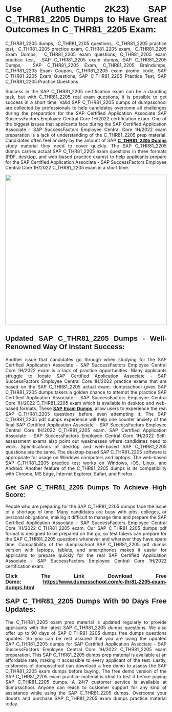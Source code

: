 <h1 style="text-align: justify;"><strong><span style="font-family:Verdana,Geneva,sans-serif;">Use (Authentic 2K23) SAP C_THR81_2205 Dumps to Have Great Outcomes In C_THR81_2205 Exam:</span></strong></h1>

<p style="text-align: justify;">C_THR81_2205 dumps,  C_THR81_2205 questions,  C_THR81_2205 practice test,  C_THR81_2205 practice exam, C_THR81_2205 exam,  C_THR81_2205 Exam Dumps,  C_THR81_2205 exam questions, C_THR81_2205 exam practice test,  SAP C_THR81_2205 exam dumps, SAP C_THR81_2205 Dumps,  SAP C_THR81_2205 Exam, C_THR81_2205 Braindumps, C_THR81_2205 Exam Coupon, C_THR81_2205 exam promo code, SAP C_THR81_2205 Exam Questions, SAP C_THR81_2205 Practice Test, SAP C_THR81_2205 Practice Questions</p>

<p style="text-align: justify;">Success in the SAP C_THR81_2205 certification exam can be a daunting task, but with C_THR81_2205 real exam questions, it is possible to get success in a short time. Valid SAP C_THR81_2205 dumps of dumpsschool are collected by professionals to help candidates overcome all challenges during the preparation for the SAP Certified Application Associate SAP SuccessFactors Employee Central Core 1H/2022 certification exam. One of the biggest issues that applicants face during the SAP Certified Application Associate - SAP SuccessFactors Employee Central Core 1H/2022 exam preparation is a lack of understanding of the C_THR81_2205 prep material. Candidates often feel anxiety by the amount of SAP <a href="https://www.dumpsschool.com/c-thr81-2205-exam-dumps.html"><span style="font-family:Verdana,Geneva,sans-serif;"><strong>C_THR81_2205 Dumps</strong></span></a> study material they need to cover quickly. The SAP C_THR81_2205 dumps carries actual SAP C_THR81_2205 exam questions in three formats (PDF, desktop, and web-based practice exams) to help applicants prepare for the SAP Certified Application Associate - SAP SuccessFactors Employee Central Core 1H/2022 C_THR81_2205 exam in a short time.</p>

<p style="text-align: justify;"><a href="https://www.dumpsschool.com/c-thr81-2205-exam-dumps.html"><img alt="" src="https://lh3.googleusercontent.com/pw/AL9nZEXTnx-h3VAwmQ42NpyJBmUK-fANKF8vsH2hymHVf8ycIwJ47iI4Qn_pkCv8nx_DV5UvAc8WAssduHJKtvkHIPf8d8IQFAZC6offZ_lfhXQ5UUBSi1Ff8m31hLznjs03QyiSesC6U3Rcr4jLl4JRY5US=w904-h513-no" style="width: 100%; height: 470px;" /></a></p>

<h2 style="text-align: justify;"><strong><span style="font-size:22px;"><span style="font-family:Verdana,Geneva,sans-serif;">Updated SAP C_THR81_2205 Dumps - Well-Renowned Way Of Instant Success:</span></span></strong></h2>

<p style="text-align: justify;">Another issue that candidates go through when studying for the SAP Certified Application Associate - SAP SuccessFactors Employee Central Core 1H/2022 exam is a lack of practice opportunities. Many applicants struggle to locate SAP Certified Application Associate - SAP SuccessFactors Employee Central Core 1H/2022 practice exams that are based on the SAP C_THR81_2205 actual exam. dumpsschool gives SAP C_THR81_2205 dumps takers a golden chance to attempt the practice SAP Certified Application Associate - SAP SuccessFactors Employee Central Core 1H/2022 C_THR81_2205 exam which is available in desktop and web-based formats. These <a href="https://www.dumpsschool.com/sap-braindumps.html"><span style="font-family:Verdana,Geneva,sans-serif;"><strong>SAP Exam Dumps</strong></span></a>, allow users to experience the real SAP C_THR81_2205 questions before even attempting it. The SAP C_THR81_2205 pdf dumps experience will help one counter anxiety of the final SAP Certified Application Associate - SAP SuccessFactors Employee Central Core 1H/2022 C_THR81_2205 exam. SAP Certified Application Associate - SAP SuccessFactors Employee Central Core 1H/2022 Self-assessment exams also point out weaknesses where candidates need to work. Specifications of desktop and web-based SAP C_THR81_2205 questions are the same. The desktop-based SAP C_THR81_2205 software is appropriate for usage on Windows computers and laptops. The web-based SAP C_THR81_2205 practice test works on Windows, iOS, Linux, and Android. Another feature of the C_THR81_2205 dumps is its compatibility with Chrome, MS Edge, Internet Explorer, Safari, and Firefox.</p>

<h3 style="text-align: justify;"><strong><span style="font-size:20px;"><span style="font-family:Verdana,Geneva,sans-serif;">Get SAP C_THR81_2205 Dumps To Achieve High Score:</span></span></strong></h3>

<p style="text-align: justify;">People who are preparing for the SAP C_THR81_2205 dumps face the issue of a shortage of time. Many candidates are busy with jobs, colleges, or personal obligations, making it difficult to manage time and prepare the SAP Certified Application Associate - SAP SuccessFactors Employee Central Core 1H/2022 C_THR81_2205 exam. Our SAP C_THR81_2205 dumps pdf format is designed to be prepared on the go, so test takers can prepare for the SAP C_THR81_2205 questions whenever and wherever they have spare time. Compatibility of the dumpsschool SAP C_THR81_2205 pdf dumps version with laptops, tablets, and smartphones makes it easier for applicants to prepare quickly for the real SAP Certified Application Associate - SAP SuccessFactors Employee Central Core 1H/2022 certification exam.</p>

<p style="text-align: justify;"><strong><span style="font-size:16px;"><span style="font-family:Verdana,Geneva,sans-serif;">Click The Link Download Free Demo:</span></span></strong> <strong><span style="font-size:16px;"><span style="font-family:Verdana,Geneva,sans-serif;"><a href="https://www.dumpsschool.com/c-thr81-2205-exam-dumps.html">https://www.dumpsschool.com/c-thr81-2205-exam-dumps.html</a></span></span></strong></p>

<h4 style="text-align: justify;"><strong><span style="font-size:22px;"><span style="font-family:Verdana,Geneva,sans-serif;">SAP C_THR81_2205 Dumps With 90 Days Free Updates:</span></span></strong></h4>

<p style="text-align: justify;">The C_THR81_2205 exam prep material is updated regularly to provide applicants with the latest SAP C_THR81_2205 dumps questions. We also offer up to 90 days of SAP C_THR81_2205 dumps free dumps questions updates. So you can be rest assured that you are using the updated SAP C_THR81_2205 dumps for SAP Certified Application Associate - SAP SuccessFactors Employee Central Core 1H/2022 C_THR81_2205 exam preparation. This SAP C_THR81_2205 dumps prep material is available at an affordable rate, making it accessible to every applicant of the test. Lastly, customers of dumpsschool can download a free demo to assess the SAP C_THR81_2205 exam dumps before buying. The free demo version of the SAP C_THR81_2205 exam practice material is ideal to test it before paying SAP C_THR81_2205 dumps. A 24/7 customer service is available at dumpsschool. Anyone can reach to customer support for any kind of assistance while using the SAP C_THR81_2205 dumps. Overcome your doubts and purchase SAP C_THR81_2205 exam dumps practice material today.</p>
